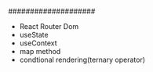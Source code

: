####################

- React Router Dom
- useState
- useContext
- map method
- condtional rendering(ternary operator)

